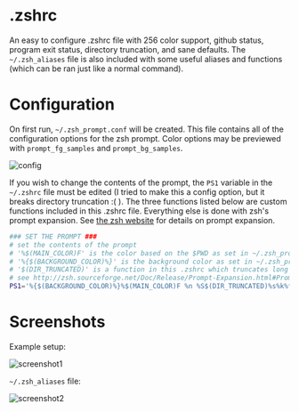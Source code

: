 # .zshrc
An easy to configure .zshrc file with 256 color support, github status, program exit status, directory truncation, and sane defaults.  The `~/.zsh_aliases` file is also included with some useful aliases and functions (which can be ran just like a normal command).

# Configuration
On first run, `~/.zsh_prompt.conf` will be created.  This file contains all of the configuration options for the zsh prompt.  Color options may be previewed with `prompt_fg_samples` and `prompt_bg_samples`.

![config](https://ibin.co/4N7DicoelURE.png)

If you wish to change the contents of the prompt, the `PS1` variable in the `~/.zshrc` file must be edited (I tried to make this a config option, but it breaks directory truncation :( ).  The three functions listed below are custom functions included in this .zshrc file.  Everything else is done with zsh's prompt expansion.  See [the zsh website](http://zsh.sourceforge.net/Doc/Release/Prompt-Expansion.html#Prompt-Expansion) for details on prompt expansion.

```bash
### SET THE PROMPT ###
# set the contents of the prompt
# '%$(MAIN_COLOR)F' is the color based on the $PWD as set in ~/.zsh_prompt.conf
# '%{$(BACKGROUND_COLOR)%}' is the background color as set in ~/.zsh_prompt.conf
# '$(DIR_TRUNCATED)' is a function in this .zshrc which truncates long directories in the prompt
# see http://zsh.sourceforge.net/Doc/Release/Prompt-Expansion.html#Prompt-Expansion for more info
PS1='%{$(BACKGROUND_COLOR)%}%$(MAIN_COLOR)F %n %S$(DIR_TRUNCATED)%s%k%f '
```

# Screenshots

Example setup:

![screenshot1](https://ibin.co/4N7p3iolsiob.png)

`~/.zsh_aliases` file:

![screenshot2](https://ibin.co/4N7Gxh3fPJMI.png)